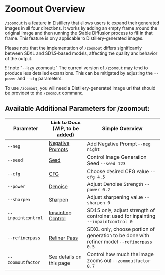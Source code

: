 # Zoomout Overview

`/zoomout` is a feature in Distillery that allows users to expand their generated images in all four directions. It works by adding an empty frame around the original image and then running the Stable Diffusion process to fill in that frame. This feature is only applicable to Distillery-generated images.

Please note that the implementation of `/zoomout` differs significantly between SDXL and SD1.5-based models, affecting the quality and behavior of the output.

!!! note "--lazy zoomouts"
    The current version of `/zoomout` may tend to produce less detailed expansions. This can be mitigated by adjusting the `--power` and `--cfg` parameters.

To use `/zoomout`, you will need a Distillery-generated image url that should be provided to the `/zoomout` command.

## Available Additional Parameters for /zoomout:

| Parameter             | Link to Docs (WIP, to be added)                                  | Simple Overview                    |
|-----------------------|------------------------------------------------------------------|------------------------------------|
| `--neg`               | [Negative Prompts](../../Parameters/negative_prompt/negative_prompt.md)  | Add Negative Prompt `--neg night`  |
| `--seed`              | [Seed](../../Parameters/seed/seed.md)                                   | Control Image Generation Seed `--seed 123` |
| `--cfg`               | [CFG](../../Parameters/cfg/cfg.md)                                      | Choose desired CFG value `--cfg 4.5` |
| `--power`             | [Denoise](../../Parameters/denoise/denoise.md)                              | Adjust Denoise Strength `--power 0.2` |
| `--sharpen`           | [Sharpen](../../Parameters/sharpen/sharpen.md)                          | Adjust sharpening value `--sharpen 0` |
| `--inpaintcontrol`    | [Inpainting Control](../../Parameters/inpaint/inpaint.md) | SD15 only, adjust strength of controlnet used for inpainting `--inpaintcontrol 0` |
| `--refinerpass`       | [Refiner Pass](../../Parameters/upscale_method/upscale_method.md)             | SDXL only, choose portion of generation to be done with refiner model `--refinerpass 0.5` |
| `--zoomoutfactor`     | See details on this page      | Control how much the image zooms out `--zoomoutfactor 0.7` |

